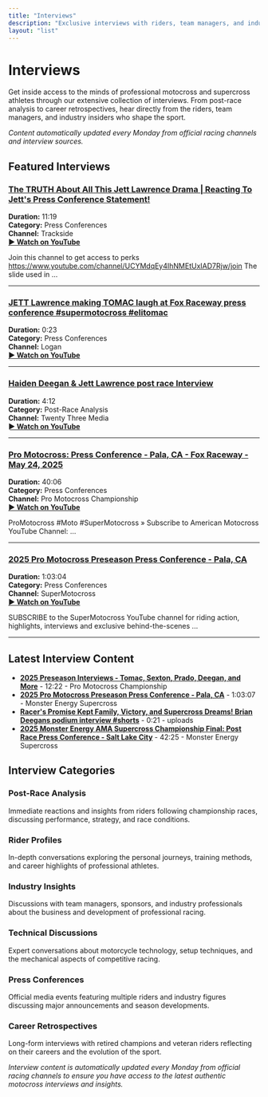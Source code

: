 ```yaml
---
title: "Interviews"
description: "Exclusive interviews with riders, team managers, and industry insiders from the world of motocross and supercross."
layout: "list"
---
```


# Interviews

Get inside access to the minds of professional motocross and supercross athletes through our extensive collection of interviews. From post-race analysis to career retrospectives, hear directly from the riders, team managers, and industry insiders who shape the sport.

*Content automatically updated every Monday from official racing channels and interview sources.*

## Featured Interviews

### [The TRUTH About All This Jett Lawrence Drama | Reacting To Jett&#39;s Press Conference Statement!](https://www.youtube.com/watch?v=W8W8U3GWeCc)
**Duration:** 11:19  
**Category:** Press Conferences  
**Channel:** Trackside  
**[► Watch on YouTube](https://www.youtube.com/watch?v=W8W8U3GWeCc)**

Join this channel to get access to perks https://www.youtube.com/channel/UCYMdqEy4IhNMEtUxIAD7Rjw/join The slide used in ...

---

### [JETT Lawrence making TOMAC laugh at Fox Raceway press conference #supermotocross #elitomac](https://www.youtube.com/watch?v=M_52HBaSbbM)
**Duration:** 0:23  
**Category:** Press Conferences  
**Channel:** Logan  
**[► Watch on YouTube](https://www.youtube.com/watch?v=M_52HBaSbbM)**



---

### [Haiden Deegan &amp; Jett Lawrence post race Interview](https://www.youtube.com/watch?v=UDUWLBDqS7Q)
**Duration:** 4:12  
**Category:** Post-Race Analysis  
**Channel:** Twenty Three Media  
**[► Watch on YouTube](https://www.youtube.com/watch?v=UDUWLBDqS7Q)**



---

### [Pro Motocross: Press Conference - Pala, CA - Fox Raceway - May 24, 2025](https://www.youtube.com/watch?v=wp9lI9EnQsI)
**Duration:** 40:06  
**Category:** Press Conferences  
**Channel:** Pro Motocross Championship  
**[► Watch on YouTube](https://www.youtube.com/watch?v=wp9lI9EnQsI)**

ProMotocross #Moto #SuperMotocross » Subscribe to American Motocross YouTube Channel: ...

---

### [2025 Pro Motocross Preseason Press Conference - Pala, CA](https://www.youtube.com/watch?v=YAr_3nc4WOI)
**Duration:** 1:03:04  
**Category:** Press Conferences  
**Channel:** SuperMotocross  
**[► Watch on YouTube](https://www.youtube.com/watch?v=YAr_3nc4WOI)**

SUBSCRIBE to the SuperMotocross YouTube channel for riding action, highlights, interviews and exclusive behind-the-scenes ...

---

## Latest Interview Content

- **[2025 Preseason Interviews - Tomac, Sexton, Prado, Deegan, and More](https://www.youtube.com/watch?v=RNwKCqsgOt8)** - 12:22 - Pro Motocross Championship
- **[2025 Pro Motocross Preseason Press Conference - Pala, CA](https://www.youtube.com/watch?v=PEIloxncBxY)** - 1:03:07 - Monster Energy Supercross
- **[Racer&#39;s Promise Kept Family, Victory, and Supercross Dreams! Brian Deegans podium interview #shorts](https://www.youtube.com/watch?v=MpfmaXjtGNI)** - 0:21 - uploads 
- **[2025 Monster Energy AMA Supercross Championship Final: Post Race Press Conference - Salt Lake City](https://www.youtube.com/watch?v=Syu73vbslUw)** - 42:25 - Monster Energy Supercross

## Interview Categories

### Post-Race Analysis
Immediate reactions and insights from riders following championship races, discussing performance, strategy, and race conditions.

### Rider Profiles
In-depth conversations exploring the personal journeys, training methods, and career highlights of professional athletes.

### Industry Insights
Discussions with team managers, sponsors, and industry professionals about the business and development of professional racing.

### Technical Discussions
Expert conversations about motorcycle technology, setup techniques, and the mechanical aspects of competitive racing.

### Press Conferences
Official media events featuring multiple riders and industry figures discussing major announcements and season developments.

### Career Retrospectives
Long-form interviews with retired champions and veteran riders reflecting on their careers and the evolution of the sport.

*Interview content is automatically updated every Monday from official racing channels to ensure you have access to the latest authentic motocross interviews and insights.*